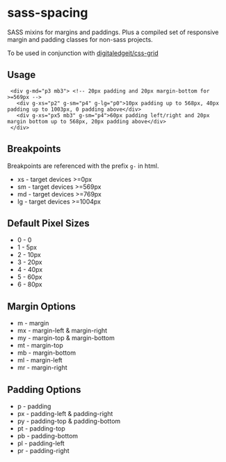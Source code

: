 # sass-spacing
SASS mixins for margins and paddings. Plus a compiled set of responsive margin and padding classes for non-sass projects. 

To be used in conjunction with [digitaledgeit/css-grid](http://github.com/digitaledgeit/css-grid)

## Usage

     <div g-md="p3 mb3"> <!-- 20px padding and 20px margin-bottom for >=569px -->
       <div g-xs="p2" g-sm="p4" g-lg="p0">10px padding up to 568px, 40px padding up to 1003px, 0 padding above</div>
       <div g-xs="px5 mb3" g-sm="p4">60px padding left/right and 20px margin bottom up to 568px, 20px padding above</div>
     </div>

## Breakpoints
Breakpoints are referenced with the prefix `g-` in html.

 - xs - target devices >=0px
 - sm - target devices >=569px
 - md - target devices >=769px
 - lg - target devices >=1004px
 
## Default Pixel Sizes

 - 0 - 0
 - 1 - 5px
 - 2 - 10px
 - 3 - 20px
 - 4 - 40px
 - 5 - 60px
 - 6 - 80px
 
## Margin Options

 - m - margin
 - mx - margin-left & margin-right
 - my - margin-top & margin-bottom
 - mt - margin-top
 - mb - margin-bottom
 - ml - margin-left
 - mr - margin-right


 ## Padding Options
 
 - p - padding
 - px - padding-left & padding-right
 - py - padding-top & padding-bottom
 - pt - padding-top
 - pb - padding-bottom
 - pl - padding-left
 - pr - padding-right
